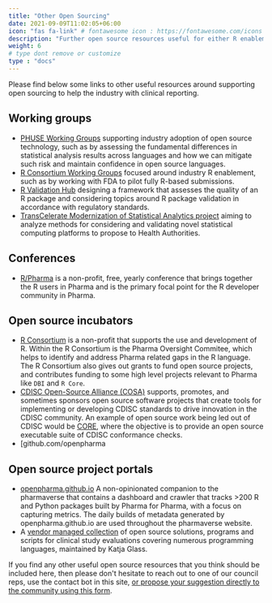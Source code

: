 ```yaml
---
title: "Other Open Sourcing"
date: 2021-09-09T11:02:05+06:00
icon: "fas fa-link" # fontawesome icon : https://fontawesome.com/icons
description: "Further open source resources useful for either R enablement or beyond."
weight: 6
# type dont remove or customize
type : "docs"
---
```


Please find below some links to other useful resources around supporting open sourcing to help the industry with clinical reporting.

## Working groups

* [PHUSE Working Groups](https://advance.phuse.global/pages/viewpage.action?pageId=327777) supporting industry adoption of open source technology, such as by assessing the fundamental differences in statistical analysis results across languages and how we can mitigate such risk and maintain confidence in open source languages.
* [R Consortium Working Groups](https://www.r-consortium.org/projects/isc-working-groups) focused around industry R enablement, such as by working with FDA to pilot fully R-based submissions. 
* [R Validation Hub](https://www.pharmar.org/) designing a framework that assesses the quality of an R package and considering topics around R package validation in accordance with regulatory standards.
* [TransCelerate Modernization of Statistical Analytics project](https://www.transceleratebiopharmainc.com/initiatives/modernization-statistical-analytics/) aiming to analyze methods for considering and validating novel statistical computing platforms to propose to Health Authorities.

## Conferences

* [R/Pharma](Rinpharma.com) is a non-profit, free, yearly conference that brings together the R users in Pharma and is the primary focal point for the R developer community in Pharma.

## Open source incubators

* [R Consortium](https://www.r-consortium.org/) is a non-profit that supports the use and development of R. Within the R Consortium is the Pharma Oversight Commitee, which helps to identify and address Pharma related gaps in the R language. The R Consortium also gives out grants to fund open source projects, and contributes funding to some high level projects relevant to Pharma like `DBI` and `R Core`.
* [CDISC Open-Source Alliance (COSA)](https://cosa.cdisc.org/) supports, promotes, and sometimes sponsors open source software projects that create tools for implementing or developing CDISC standards to drive innovation in the CDISC community. An example of open source work being led out of CDISC would be [CORE](https://www.cdisc.org/core), where the objective is to provide an open source executable suite of CDISC conformance checks.
* [github.com/openpharma

## Open source project portals

* [openpharma.github.io](https://openpharma.github.io) A non-opinionated companion to the pharmaverse that contains a dashboard and crawler that tracks >200 R and Python packages built by Pharma for Pharma, with a focus on capturing metrics. The daily builds of metadata generated by openpharma.github.io are used throughout the pharmaverse website.
* A [vendor managed collection](https://www.glacon.eu/portal/overviewVisual.html) of open source solutions, programs and scripts for clinical study evaluations covering numerous programming languages, maintained by Katja Glass.

If you find any other useful open source resources that you think should be included here, then please don't hesitate to reach out to one of our council reps, use the contact bot in this site, [or propose your suggestion directly to the community using this form](https://github.com/pharmaverse/pharmaverse/issues/new?assignees=&labels=enhancement&template=idea.md&title=%5BIdea+-+add+title+here%5D).
